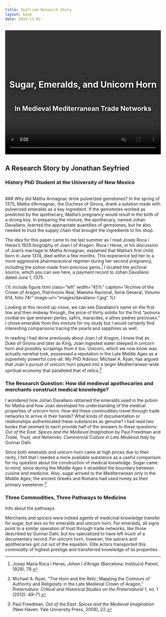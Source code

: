 ```yaml
---
title: Seyfried Research Story
layout: base
date: 2024-12-02
---
```

<link rel="stylesheet" href="path/to/bootstrap.min.css">
<link rel="stylesheet" href="assets/css/main.css">
<div class="jumbotron.full-bleed" style="height: 400px; position: relative; overflow: hidden; margin-bottom: 2rem;">
  <video id="heroVideo"
         autoplay
         muted
         loop
         playsinline
         style="position: absolute; top: 0; left: 0; width: 100%; height: 100%; object-fit: cover; z-index: 1;">
    <source src="{{site.baseurl}}/assets/sugar-emeralds-unicorn.mp4" type="video/mp4">
  </video>
  <div class="jumbotron-overlay" 
       style="position: relative; z-index: 2; color: white; text-shadow: 0 2px 10px black; display: flex; flex-direction: column; justify-content: center; align-items: center; height: 100%;">
    <h1>Sugar, Emeralds, and Unicorn Horn</h1>
    <h2>In Medieval Mediterranean Trade Networks</h2>
  </div>
</div>

<script>
window.addEventListener('scroll', function() {
  var video = document.getElementById('heroVideo');
  // Pause video if page is scrolled down, play if at top
  if (window.scrollY > 10) {
    video.pause();
  } else {
    video.play();
  }
});
</script>

## A Research Story by Jonathan Seyfried
### History PhD Student at the University of New Mexico
<br style="clear: both">
### Why did Matha Armagnac drink pulverized gemstones?
In the spring of 1375, Matha d’Armagnac, the Duchess of Girona, drank a solution made with pulverized emeralds as a key ingredient. If the gemstones worked as predicted by the apothecary, Matha’s pregnancy would result in the birth of a strong boy. In preparing the mixture, the apothecary, named Johan Davallano, learned the appropriate quantities of gemstones, but he also needed to trust the supply chain that brought the ingredients to his shop. 

The idea for this paper came to me last summer as I read Josep Roca i Heras’s 1929 biography of Joan I of Aragon. Roca i Heras, in his discussion of Joan’s marriage to Matha Armagnac, explained that Matha’s first child, born in June 1374, died within a few months. This experience led her to a more aggressive pharmaceutical regimen during her second pregnancy, including the potion made from precious gems.[^Roca] I located the archival source, which you can see here, a payment record to Johan Davallano dated June 1, 1375. 

{% include figure.html
  class="left"
  width="45%"
  caption="Archive of the Crown of Aragon, Patrimonio Real, Maestre Racional, Serie General, Volume 614, folio 74r"
  image-url="images/davallano-1.jpg"
%}

Looking at this record up-close, we can see Davallano’s name on the first line and then midway through, the price of thirty solidis for the first “polvora cordial en que entraren perles, safirs, maracdes, e altres pedres precioses.” I chose emeralds from this mixture for my study but I would certainly find interesting comparisons tracing the pearls and sapphires as well. 

In reading I had done previously about Joan I of Aragon, I knew that as Duke of Girona and later as King, Joan ingested water steeped in unicorn horn and possibly scrapings from it too. Unicorn, which we now know was actually narwhal tusk, possessed a reputation in the Late Middle Ages as a supremely powerful cure-all. My PhD Advisor, Michael A. Ryan, has argued that Joan's pursuit of unicorn horn played into a larger Mediterranean-wide spiritual economy that paralleled that of relics.[^Ryan]

### The Research Question: How did medieval apothecaries and merchants construct medical knowledge?
I wondered how Johan Davallano obtained the emeralds used in the potion for Matha and how Joan developed his understanding of the medical properties of unicorn horn. How did these commodities travel through trade networks to arrive in their hands? What kinds of documentation or relationships authenticated these substances as genuine? I had read two books that seemed to each provide half of the answers to these questions: *Out of the East: Spices and the Medieval Imagination* by Paul Freedman and *Trade, Trust, and Networks: Commercial Culture in Late Medieval Italy* by Gunnar Dahl.

Since both emeralds and unicorn horn came at high prices due to their rarity, I felt that I needed a more available substance as a useful comparison for my question about the construction of medical knowledge. Sugar came to mind, since during the Middle Ages it straddled the boundary between cuisine and medicine. Also, sugar arrived to the Mediterranean only in the Middle Ages; the ancient Greeks and Romans had used honey as their primary sweetener.[^Freedman]

### Three Commodities, Three Pathways to Medicine
Info about the pathways

Merchants and spicers were indeed agents of medicinal knowledge transfer for sugar, but less so for emeralds and unicorn horn. For emeralds, all signs point to a similar operation of trust through trade networks, like those described by Gunnar Dahl, but too specialized to have left much of a documentary record. For unicorn horn, however, the spicers and apothecaries got cut out of the equation. Elite actors transported this commodity of highest prestige and transferred knowledge of its properties.

[^Roca]:Josep María Roca i Heras, *Johan I d’Aragó* (Barcelona: Institució Patxot, 1929), 79.
[^Ryan]:Michael A. Ryan, “The Horn and the Relic: Mapping the Contours of Authority and Religiosity in the Late Medieval Crown of Aragon,” *Preternature: Critical and Historical Studies on the Preternatural* 1, no. 1 (2012): 49–71.
[^Freedman]:Paul Freedman, *Out of the East: Spices and the Medieval Imagination* (New Haven: Yale University Press, 2008), 22.
